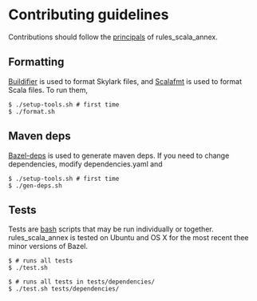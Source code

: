 # Contributing guidelines

Contributions should follow the [principals](../README.md#principals) of rules_scala_annex.

## Formatting

[Buildifier](https://github.com/bazelbuild/buildtools/blob/master/buildifier) is used to format Skylark files,
and [Scalafmt](https://scalameta.org/scalafmt/) is used to format Scala files. To run them,

```
$ ./setup-tools.sh # first time
$ ./format.sh
```

## Maven deps

[Bazel-deps](https://github.com/johnynek/bazel-deps) is used to generate maven deps. If you need to change
dependencies, modify dependencies.yaml and

```
$ ./setup-tools.sh # first time
$ ./gen-deps.sh
```

## Tests

Tests are [bash](https://www.gnu.org/software/bash/) scripts that may be run individually or together.
rules_scala_annex is tested on Ubuntu and OS X for the most recent thee minor versions of Bazel.

```
$ # runs all tests
$ ./test.sh
```

```
$ # runs all tests in tests/dependencies/
$ ./test.sh tests/dependencies/
```
